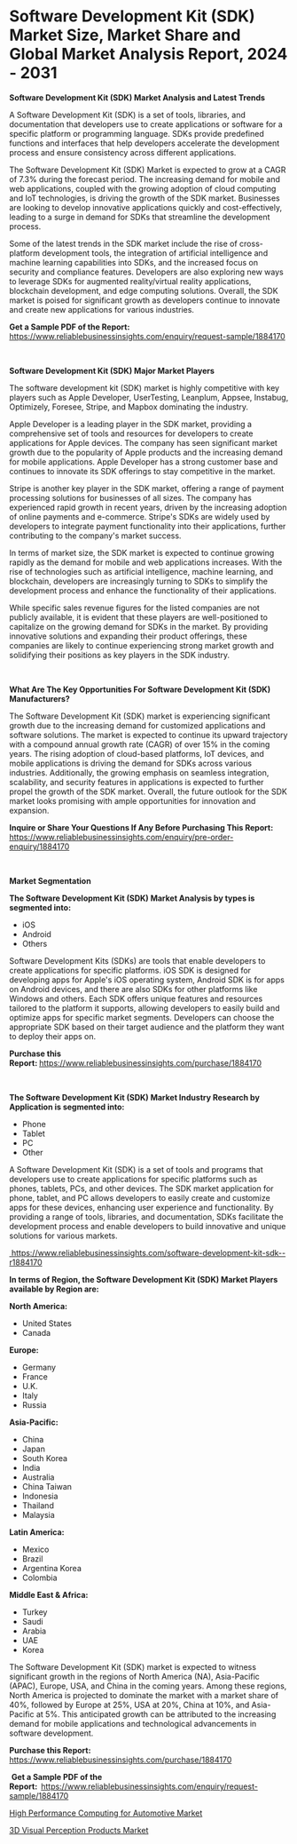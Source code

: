 <p><h1>Software Development Kit (SDK) Market Size, Market Share and Global Market Analysis Report, 2024 - 2031</h1></p><p><strong>Software Development Kit (SDK) Market Analysis and Latest Trends</strong></p>
<p><p>A Software Development Kit (SDK) is a set of tools, libraries, and documentation that developers use to create applications or software for a specific platform or programming language. SDKs provide predefined functions and interfaces that help developers accelerate the development process and ensure consistency across different applications.</p><p>The Software Development Kit (SDK) Market is expected to grow at a CAGR of 7.3% during the forecast period. The increasing demand for mobile and web applications, coupled with the growing adoption of cloud computing and IoT technologies, is driving the growth of the SDK market. Businesses are looking to develop innovative applications quickly and cost-effectively, leading to a surge in demand for SDKs that streamline the development process.</p><p>Some of the latest trends in the SDK market include the rise of cross-platform development tools, the integration of artificial intelligence and machine learning capabilities into SDKs, and the increased focus on security and compliance features. Developers are also exploring new ways to leverage SDKs for augmented reality/virtual reality applications, blockchain development, and edge computing solutions. Overall, the SDK market is poised for significant growth as developers continue to innovate and create new applications for various industries.</p></p>
<p><strong>Get a Sample PDF of the Report:&nbsp;</strong> <a href="https://www.reliablebusinessinsights.com/enquiry/request-sample/1884170">https://www.reliablebusinessinsights.com/enquiry/request-sample/1884170</a></p>
<p>&nbsp;</p>
<p><strong>Software Development Kit (SDK) Major Market Players</strong></p>
<p><p>The software development kit (SDK) market is highly competitive with key players such as Apple Developer, UserTesting, Leanplum, Appsee, Instabug, Optimizely, Foresee, Stripe, and Mapbox dominating the industry.</p><p>Apple Developer is a leading player in the SDK market, providing a comprehensive set of tools and resources for developers to create applications for Apple devices. The company has seen significant market growth due to the popularity of Apple products and the increasing demand for mobile applications. Apple Developer has a strong customer base and continues to innovate its SDK offerings to stay competitive in the market.</p><p>Stripe is another key player in the SDK market, offering a range of payment processing solutions for businesses of all sizes. The company has experienced rapid growth in recent years, driven by the increasing adoption of online payments and e-commerce. Stripe's SDKs are widely used by developers to integrate payment functionality into their applications, further contributing to the company's market success.</p><p>In terms of market size, the SDK market is expected to continue growing rapidly as the demand for mobile and web applications increases. With the rise of technologies such as artificial intelligence, machine learning, and blockchain, developers are increasingly turning to SDKs to simplify the development process and enhance the functionality of their applications.</p><p>While specific sales revenue figures for the listed companies are not publicly available, it is evident that these players are well-positioned to capitalize on the growing demand for SDKs in the market. By providing innovative solutions and expanding their product offerings, these companies are likely to continue experiencing strong market growth and solidifying their positions as key players in the SDK industry.</p></p>
<p>&nbsp;</p>
<p><strong>What Are The Key Opportunities For Software Development Kit (SDK) Manufacturers?</strong></p>
<p><p>The Software Development Kit (SDK) market is experiencing significant growth due to the increasing demand for customized applications and software solutions. The market is expected to continue its upward trajectory with a compound annual growth rate (CAGR) of over 15% in the coming years. The rising adoption of cloud-based platforms, IoT devices, and mobile applications is driving the demand for SDKs across various industries. Additionally, the growing emphasis on seamless integration, scalability, and security features in applications is expected to further propel the growth of the SDK market. Overall, the future outlook for the SDK market looks promising with ample opportunities for innovation and expansion.</p></p>
<p><strong>Inquire or Share Your Questions If Any Before Purchasing This Report:</strong> <a href="https://www.reliablebusinessinsights.com/enquiry/pre-order-enquiry/1884170">https://www.reliablebusinessinsights.com/enquiry/pre-order-enquiry/1884170</a></p>
<p>&nbsp;</p>
<p><strong>Market Segmentation</strong></p>
<p><strong>The Software Development Kit (SDK) Market Analysis by types is segmented into:</strong></p>
<p><ul><li>iOS</li><li>Android</li><li>Others</li></ul></p>
<p><p>Software Development Kits (SDKs) are tools that enable developers to create applications for specific platforms. iOS SDK is designed for developing apps for Apple's iOS operating system, Android SDK is for apps on Android devices, and there are also SDKs for other platforms like Windows and others. Each SDK offers unique features and resources tailored to the platform it supports, allowing developers to easily build and optimize apps for specific market segments. Developers can choose the appropriate SDK based on their target audience and the platform they want to deploy their apps on.</p></p>
<p><strong>Purchase this Report:&nbsp;</strong><a href="https://www.reliablebusinessinsights.com/purchase/1884170">https://www.reliablebusinessinsights.com/purchase/1884170</a></p>
<p>&nbsp;</p>
<p><strong>The Software Development Kit (SDK) Market Industry Research by Application is segmented into:</strong></p>
<p><ul><li>Phone</li><li>Tablet</li><li>PC</li><li>Other</li></ul></p>
<p><p>A Software Development Kit (SDK) is a set of tools and programs that developers use to create applications for specific platforms such as phones, tablets, PCs, and other devices. The SDK market application for phone, tablet, and PC allows developers to easily create and customize apps for these devices, enhancing user experience and functionality. By providing a range of tools, libraries, and documentation, SDKs facilitate the development process and enable developers to build innovative and unique solutions for various markets.</p></p>
<p><a href="https://www.reliablebusinessinsights.com/software-development-kit-sdk--r1884170">&nbsp;https://www.reliablebusinessinsights.com/software-development-kit-sdk--r1884170</a></p>
<p><strong>In terms of Region, the Software Development Kit (SDK) Market Players available by Region are:</strong></p>
<p>
    <p> <strong> North America: </strong>
        <ul>
            <li>United States</li>
            <li>Canada</li>
        </ul>
        </p> 
    <p> <strong> Europe: </strong>
        <ul>
            <li>Germany</li>
            <li>France</li>
            <li>U.K.</li>
            <li>Italy</li>
            <li>Russia</li>
        </ul>
        </p> 
    <p> <strong> Asia-Pacific: </strong>
        <ul>
            <li>China</li>
            <li>Japan</li>
            <li>South Korea</li>
            <li>India</li>
            <li>Australia</li>
            <li>China Taiwan</li>
            <li>Indonesia</li>
            <li>Thailand</li>
            <li>Malaysia</li>
        </ul>
        </p> 
    <p> <strong> Latin America: </strong>
        <ul>
            <li>Mexico</li>
            <li>Brazil</li>
            <li>Argentina Korea</li>
            <li>Colombia</li>
        </ul>
        </p> 
    <p> <strong> Middle East & Africa: </strong>
        <ul>
            <li>Turkey</li>
            <li>Saudi</li>
            <li>Arabia</li>
            <li>UAE</li>
            <li>Korea</li>
        </ul>
    </p>
    </p>
<p><p>The Software Development Kit (SDK) market is expected to witness significant growth in the regions of North America (NA), Asia-Pacific (APAC), Europe, USA, and China in the coming years. Among these regions, North America is projected to dominate the market with a market share of 40%, followed by Europe at 25%, USA at 20%, China at 10%, and Asia-Pacific at 5%. This anticipated growth can be attributed to the increasing demand for mobile applications and technological advancements in software development.</p></p>
<p><strong>Purchase this Report: </strong><a href="https://www.reliablebusinessinsights.com/purchase/1884170">https://www.reliablebusinessinsights.com/purchase/1884170</a></p>
<p>&nbsp;<strong>Get a Sample PDF of the Report:&nbsp;&nbsp;</strong><a href="https://www.reliablebusinessinsights.com/enquiry/request-sample/1884170">https://www.reliablebusinessinsights.com/enquiry/request-sample/1884170</a></p>
<p><strong></strong></p>
<p><p><a href="https://github.com/mdmasty/Market-Research-Report-List-1/blob/main/high-performance-computing-for-automotive-market.md">High Performance Computing for Automotive Market</a></p><p><a href="https://view.publitas.com/reportprime-1/3d-visual-perception-products-market-size-share-trends-analysis-report-by-product-structured-light-itof-dtof-lidar-others-and-segment-forecasts-2024-2031/">3D Visual Perception Products Market</a></p></p>